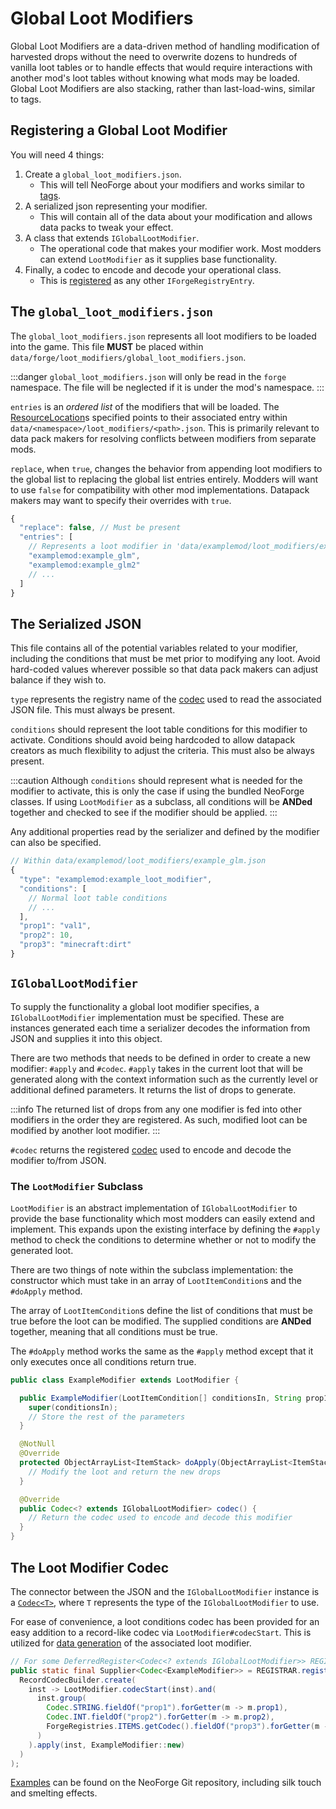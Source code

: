 # Global Loot Modifiers

Global Loot Modifiers are a data-driven method of handling modification of harvested drops without the need to overwrite dozens to hundreds of vanilla loot tables or to handle effects that would require interactions with another mod's loot tables without knowing what mods may be loaded. Global Loot Modifiers are also stacking, rather than last-load-wins, similar to tags.

## Registering a Global Loot Modifier

You will need 4 things:

1. Create a `global_loot_modifiers.json`.
    - This will tell NeoForge about your modifiers and works similar to [tags].
2. A serialized json representing your modifier.
    - This will contain all of the data about your modification and allows data packs to tweak your effect.
3. A class that extends `IGlobalLootModifier`.
    - The operational code that makes your modifier work. Most modders can extend `LootModifier` as it supplies base functionality.
4. Finally, a codec to encode and decode your operational class.
    - This is [registered] as any other `IForgeRegistryEntry`.

## The `global_loot_modifiers.json`

The `global_loot_modifiers.json` represents all loot modifiers to be loaded into the game. This file **MUST** be placed within `data/forge/loot_modifiers/global_loot_modifiers.json`.

:::danger
`global_loot_modifiers.json` will only be read in the `forge` namespace. The file will be neglected if it is under the mod's namespace.
:::

`entries` is an *ordered list* of the modifiers that will be loaded. The [ResourceLocation][resloc]s specified points to their associated entry within `data/<namespace>/loot_modifiers/<path>.json`. This is primarily relevant to data pack makers for resolving conflicts between modifiers from separate mods.

`replace`, when `true`, changes the behavior from appending loot modifiers to the global list to replacing the global list entries entirely. Modders will want to use `false` for compatibility with other mod implementations. Datapack makers may want to specify their overrides with `true`.

```js
{
  "replace": false, // Must be present
  "entries": [
    // Represents a loot modifier in 'data/examplemod/loot_modifiers/example_glm.json'
    "examplemod:example_glm",
    "examplemod:example_glm2"
    // ...
  ]
}
```

## The Serialized JSON

This file contains all of the potential variables related to your modifier, including the conditions that must be met prior to modifying any loot. Avoid hard-coded values wherever possible so that data pack makers can adjust balance if they wish to.

`type` represents the registry name of the [codec] used to read the associated JSON file. This must always be present.

`conditions` should represent the loot table conditions for this modifier to activate. Conditions should avoid being hardcoded to allow datapack creators as much flexibility to adjust the criteria. This must also be always present.

:::caution
Although `conditions` should represent what is needed for the modifier to activate, this is only the case if using the bundled NeoForge classes. If using `LootModifier` as a subclass, all conditions will be **ANDed** together and checked to see if the modifier should be applied.
:::

Any additional properties read by the serializer and defined by the modifier can also be specified.

```js
// Within data/examplemod/loot_modifiers/example_glm.json
{
  "type": "examplemod:example_loot_modifier",
  "conditions": [
    // Normal loot table conditions
    // ...
  ],
  "prop1": "val1",
  "prop2": 10,
  "prop3": "minecraft:dirt"
}
```

## `IGlobalLootModifier`

To supply the functionality a global loot modifier specifies, a `IGlobalLootModifier` implementation must be specified. These are instances generated each time a serializer decodes the information from JSON and supplies it into this object.

There are two methods that needs to be defined in order to create a new modifier: `#apply` and `#codec`. `#apply` takes in the current loot that will be generated along with the context information such as the currently level or additional defined parameters. It returns the list of drops to generate.

:::info
The returned list of drops from any one modifier is fed into other modifiers in the order they are registered. As such, modified loot can be modified by another loot modifier.
:::

`#codec` returns the registered [codec] used to encode and decode the modifier to/from JSON.

### The `LootModifier` Subclass

`LootModifier` is an abstract implementation of `IGlobalLootModifier` to provide the base functionality which most modders can easily extend and implement. This expands upon the existing interface by defining the `#apply` method to check the conditions to determine whether or not to modify the generated loot.

There are two things of note within the subclass implementation: the constructor which must take in an array of `LootItemCondition`s and the `#doApply` method.

The array of `LootItemCondition`s define the list of conditions that must be true before the loot can be modified. The supplied conditions are **ANDed** together, meaning that all conditions must be true.

The `#doApply` method works the same as the `#apply` method except that it only executes once all conditions return true.

```java
public class ExampleModifier extends LootModifier {

  public ExampleModifier(LootItemCondition[] conditionsIn, String prop1, int prop2, Item prop3) {
    super(conditionsIn);
    // Store the rest of the parameters
  }

  @NotNull
  @Override
  protected ObjectArrayList<ItemStack> doApply(ObjectArrayList<ItemStack> generatedLoot, LootContext context) {
    // Modify the loot and return the new drops
  }

  @Override
  public Codec<? extends IGlobalLootModifier> codec() {
    // Return the codec used to encode and decode this modifier
  }
}
```

## The Loot Modifier Codec

The connector between the JSON and the `IGlobalLootModifier` instance is a [`Codec<T>`][codecdef], where `T` represents the type of the `IGlobalLootModifier` to use.

For ease of convenience, a loot conditions codec has been provided for an easy addition to a record-like codec via `LootModifier#codecStart`. This is utilized for [data generation][datagen] of the associated loot modifier.

```java
// For some DeferredRegister<Codec<? extends IGlobalLootModifier>> REGISTRAR
public static final Supplier<Codec<ExampleModifier>> = REGISTRAR.register("example_codec", () ->
  RecordCodecBuilder.create(
    inst -> LootModifier.codecStart(inst).and(
      inst.group(
        Codec.STRING.fieldOf("prop1").forGetter(m -> m.prop1),
        Codec.INT.fieldOf("prop2").forGetter(m -> m.prop2),
        ForgeRegistries.ITEMS.getCodec().fieldOf("prop3").forGetter(m -> m.prop3)
      )
    ).apply(inst, ExampleModifier::new)
  )
);
```

[Examples][examples] can be found on the NeoForge Git repository, including silk touch and smelting effects.

[tags]: ./tags.md
[resloc]: ../../misc/resourcelocation.md
[codec]: #the-loot-modifier-codec
[registered]: ../../concepts/registries.md#methods-for-registering
[codecdef]: ../../datastorage/codecs.md
[datagen]: ../../datagen/glm.md
[examples]: https://github.com/neoforged/NeoForge/blob/1.20.x/tests/src/main/java/net/neoforged/neoforge/debug/loot/GlobalLootModifiersTest.java
